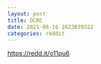 ```yaml
--- 
layout: post 
title: DCRC 
date: 2021-06-16 1623839322 
categories: reddit 
--- 
```

https://redd.it/o11pu6